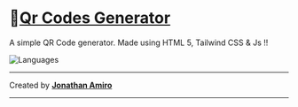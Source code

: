 # 📌[Qr Codes Generator ](https://qr-codes-generator.vercel.app/)

A simple QR Code generator. Made using HTML 5, Tailwind CSS &amp; Js !! 

![Languages](https://skillicons.dev/icons?i=html,tailwind,js)

---------------------------------------------
  Created by [**Jonathan Amiro**](github.com/jonathanamiro) 

---------------------------------------------
